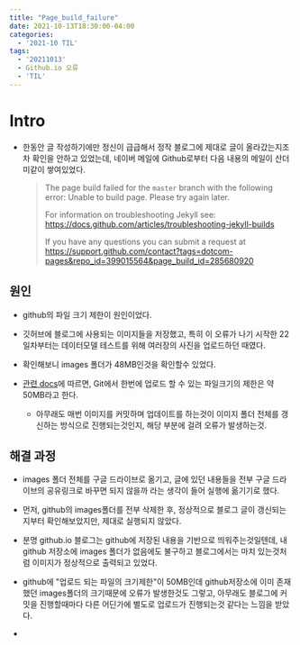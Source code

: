 ```yaml
---
title: "Page_build_failure"
date: 2021-10-13T18:30:00-04:00
categories:
  - '2021-10 TIL'
tags:
  - '20211013'
  - Github.io 오류
  - 'TIL'
---
```



# Intro

* 한동안 글 작성하기에만 정신이 급급해서 정작 블로그에 제대로 글이 올라갔는지조차 확인을 안하고 있었는데, 네이버 메일에 Github로부터 다음 내용의 메일이 산더미같이 쌓여있었다.

  > The page build failed for the `master` branch with the following error:
  > Unable to build page. Please try again later.
  >
  >For information on troubleshooting Jekyll see:
  >https://docs.github.com/articles/troubleshooting-jekyll-builds
  >
  >If you have any questions you can submit a request at https://support.github.com/contact?tags=dotcom-pages&repo_id=399015564&page_build_id=285680920
  >

## 원인

* github의 파일 크기 제한이 원인이었다.

* 깃허브에 블로그에 사용되는 이미지들을 저장했고, 특히 이 오류가 나기 시작한 22일차부터는 데이터모델 테스트를 위해 여러장의 사진을 업로드하던 때였다.

* 확인해보니 images 폴더가 48MB인것을 확인할수 있었다.

* [관련 docs](https://docs.github.com/en/repositories/working-with-files/managing-large-files/about-large-files-on-github)에 따르면, Git에서 한번에 업로드 할 수 있는 파일크기의 제한은 약 50MB라고 한다.

  * 아무래도 매번 이미지를 커밋하며 업데이트를 하는것이 이미지 폴더 전체를 갱신하는 방식으로 진행되는것인지, 해당 부분에 걸려 오류가 발생하는것.

## 해결 과정

* images 폴더 전체를 구글 드라이브로 옮기고, 글에 있던 내용들을 전부 구글 드라이브의 공유링크로 바꾸면 되지 않을까 라는 생각이 들어 실행에 옮기기로 했다.

* 먼저, github의 images폴더를 전부 삭제한 후, 정상적으로 블로그 글이 갱신되는지부터 확인해보았지만, 제대로 실행되지 않았다.

* 분명 github.io 블로그는 github에 저장된 내용을 기반으로 띄워주는것일텐데, 내 github 저장소에 images 폴더가 없음에도 불구하고 블로그에서는 마치 있는것처럼 이미지가 정상적으로 출력되고 있었다.

* github에 "업로드 되는 파일의 크기제한"이 50MB인데 github저장소에 이미 존재했던 images폴더의 크기때문에 오류가 발생한것도 그렇고, 아무래도 블로그에 커밋을 진행할때마다 다른 어딘가에 별도로 업로드가 진행되는것 같다는 느낌을 받았다.

* 